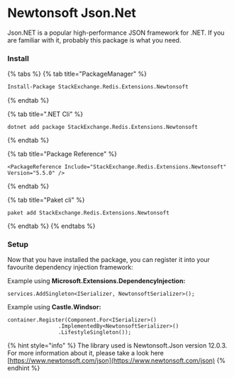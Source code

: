 # Newtonsoft Json.Net

Json.NET is a popular high-performance JSON framework for .NET. If you are familiar with it, probably this package is what you need.

### Install

{% tabs %}
{% tab title="PackageManager" %}
```bash
Install-Package StackExchange.Redis.Extensions.Newtonsoft
```
{% endtab %}

{% tab title=".NET Cli" %}
```text
dotnet add package StackExchange.Redis.Extensions.Newtonsoft
```
{% endtab %}

{% tab title="Package Reference" %}
```
<PackageReference Include="StackExchange.Redis.Extensions.Newtonsoft" Version="5.5.0" />
```
{% endtab %}

{% tab title="Paket cli" %}
```
paket add StackExchange.Redis.Extensions.Newtonsoft
```
{% endtab %}
{% endtabs %}

### Setup

Now that you have installed the package, you can register it into your favourite dependency injection framework:

Example using **Microsoft.Extensions.DependencyInjection:**

```aspnet
services.AddSingleton<ISerializer, NewtonsoftSerializer>();
```

Example using **Castle.Windsor:**

```aspnet
container.Register(Component.For<ISerializer>()
				.ImplementedBy<NewtonsoftSerializer>()
				.LifestyleSingleton());
```

{% hint style="info" %}
The library used is Newtonsoft.Json version 12.0.3. For more information about it, please take a look here [https://www.newtonsoft.com/json](https://www.newtonsoft.com/json)
{% endhint %}

